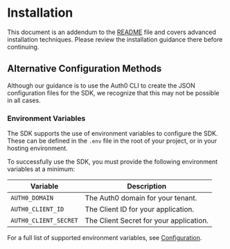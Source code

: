 # Installation

This document is an addendum to the [README](../README.md) file and covers advanced installation techniques. Please review the installation guidance there before continuing.

## Alternative Configuration Methods

Although our guidance is to use the Auth0 CLI to create the JSON configuration files for the SDK, we recognize that this may not be possible in all cases.

### Environment Variables

The SDK supports the use of environment variables to configure the SDK. These can be defined in the `.env` file in the root of your project, or in your hosting environment.

To successfully use the SDK, you must provide the following environment variables at a minimum:

| Variable              | Description                             |
| --------------------- | --------------------------------------- |
| `AUTH0_DOMAIN`        | The Auth0 domain for your tenant.       |
| `AUTH0_CLIENT_ID`     | The Client ID for your application.     |
| `AUTH0_CLIENT_SECRET` | The Client Secret for your application. |

For a full list of supported environment variables, see [Configuration](./Configuration.md).
